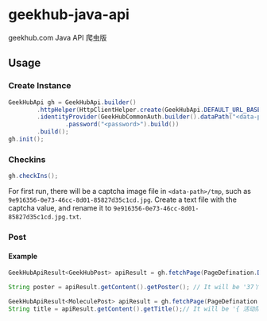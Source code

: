 # geekhub-java-api
geekhub.com Java API 爬虫版

## Usage

### Create Instance

```java
GeekHubApi gh = GeekHubApi.builder()
		.httpHelper(HttpClientHelper.create(GeekHubApi.DEFAULT_URL_BASE, GeekHubApi.USER_AGENT))
		.identityProvider(GeekHubCommonAuth.builder().dataPath("<data-path>").username("<username>")
				.password("<password>").build())
		.build();
gh.init();
```

### Checkins

```java
gh.checkIns();
```

For first run, there will be a captcha image file in `<data-path>/tmp`, such as `9e916356-0e73-46cc-8d01-85827d35c1cd.jpg`. Create a text file with the captcha value, and rename it to `9e916356-0e73-46cc-8d01-85827d35c1cd.jpg.txt`.

### Post

#### Example

```java
GeekHubApiResult<GeekHubPost> apiResult = gh.fetchPage(PageDefination.DEFAULT_POST, "2296");

String poster = apiResult.getContent().getPoster();	// It will be '37丫37'
```

```java
GeekHubApiResult<MoleculePost> apiResult = gh.fetchPage(PageDefination.MOLECULE, "1");
String title = apiResult.getContent().getTitle();// It will be '{ 活动队列，暂未开始 } GeekHub Launch！抢到楼层，这一箱 AirPods 2 就是你的了。'
```